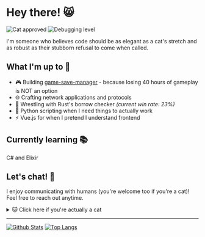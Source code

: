 # Hey there! 😸
![Cat approved](https://img.shields.io/badge/Cat-Approved-orange)
![Debugging level](https://img.shields.io/badge/Debugging%20Level-Professional%20Cat%20Herder-blue)

I'm someone who believes code should be as elegant as a cat's stretch and as robust as their stubborn refusal to come when called.

## What I'm up to 🎯
- 🎮 Building [game-save-manager](https://github.com/mcthesw/game-save-manager) - because losing 40 hours of gameplay is NOT an option
- 🌐 Crafting network applications and protocols
- 🦀 Wrestling with Rust's borrow checker *(current win rate: 23%)*
- 🐍 Python scripting when I need things to actually work
- ⚡ Vue.js for when I pretend I understand frontend

## Currently learning 📚
C# and Elixir

## Let's chat! 💬
I enjoy communicating with humans (you're welcome too if you're a cat)! Feel free to reach out anytime.

<details>
<summary>🐱 Click here if you're actually a cat</summary>

Meow meow meow, meow meow meow meow! 

</details>

---

[![Github Stats](https://github-readme-stats.vercel.app/api?bg_color=0000&title_color=4C71F1&text_color=8A919F&line_height=24&border_color=8884&username=mcthesw&hide=contribs&show_icons=true&count_private=true)](https://github.com/anuraghazra/github-readme-stats)
[![Top Langs](https://github-readme-stats.vercel.app/api/top-langs/?bg_color=0000&title_color=4C71F1&text_color=8A919F&card_width=240&border_color=8884&username=mcthesw&layout=compact&exclude_repo=mcthesw.github.io)](https://github.com/anuraghazra/github-readme-stats)
